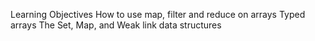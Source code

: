 Learning Objectives
    How to use map, filter and reduce on arrays
    Typed arrays
    The Set, Map, and Weak link data structures